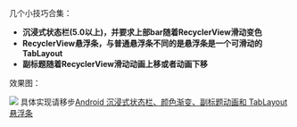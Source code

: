 几个小技巧合集：

- **沉浸式状态栏(5.0以上)，并要求上部bar随着RecyclerView滑动变色**
- **RecyclerView悬浮条，与普通悬浮条不同的是悬浮条是一个可滑动的TabLayout**
- **副标题随着RecyclerView滑动动画上移或者动画下移**

效果图：

![](https://riceeater.oss-cn-qingdao.aliyuncs.com/blog/%E8%87%AA%E5%AE%9A%E4%B9%89View-%E6%82%AC%E6%B5%AE%E6%9D%A1.gif)
具体实现请移步[Android 沉浸式状态栏、颜色渐变、副标题动画和 TabLayout 悬浮条](https://riceeater.github.io/articles/Android/View/SuspensionBar/)